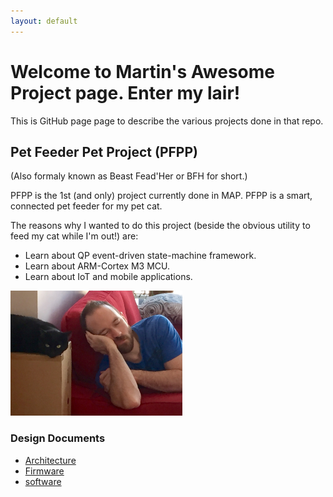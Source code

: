 ```yaml
---
layout: default
---
```


# Welcome to Martin's Awesome Project page. Enter my lair!

This is GitHub page page to describe the various projects done in that repo.

## Pet Feeder Pet Project (PFPP)

(Also formaly known as Beast Fead'Her or BFH for short.)

PFPP is the 1st (and only) project currently done in MAP.
PFPP is a smart, connected pet feeder for my pet cat.

The reasons why I wanted to do this project (beside the obvious utility to feed my cat while I'm out!) are:

*  Learn about QP event-driven state-machine framework.
*  Learn about ARM-Cortex M3 MCU.
*  Learn about IoT and mobile applications.

<img src="./images/SukiEtMoi.jpg" alt="Suki and Me" height="200" width="275">

### Design Documents

*  [Architecture](./bfh_electronics)
*  [Firmware](./bfh_firmware)
*  [software](./bfh_software)

